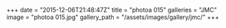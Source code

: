 +++
date = "2015-12-06T21:48:47Z"
title = "photoa 015"
galleries = "JMC"
image = "photoa 015.jpg"
gallery_path = "/assets/images/gallery/jmc/"
+++
